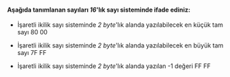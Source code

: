 #### Aşağıda tanımlanan sayıları _16_'lık sayı sisteminde ifade ediniz:

* İşaretli ikilik sayı sisteminde _2 byte_'lık alanda yazılabilecek en küçük tam sayı
80 00

* İşaretli ikilik sayı sisteminde _2 byte_'lık alanda yazılabilecek en büyük tam sayı
7F FF

* İşaretli ikilik sayı sisteminde _2 byte_'lık alanda yazılan -1 değeri
FF FF